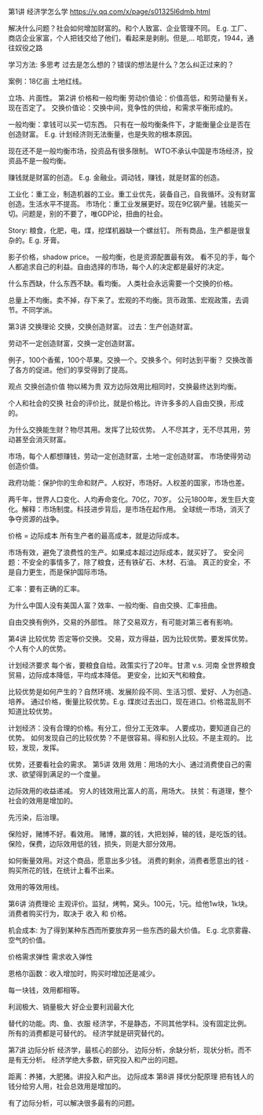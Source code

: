 第1讲  经济学怎么学
https://v.qq.com/x/page/s01325l6dmb.html

解决什么问题？社会如何增加财富的。和个人致富、企业管理不同。
E.g. 工厂、商店企业家富，个人把钱交给了他们，看起来是剥削。但是,... 哈耶克，1944，通往奴役之路

学习方法: 多思考 过去是怎么想的？错误的想法是什么？怎么纠正过来的？

案例：18亿亩 土地红线。

立场、片面性。
第2讲  价格和一般均衡
劳动价值论：价值高低，和劳动量有关。现在否定了。
交换价值论：交换中间，竞争性的供给，和需求平衡形成的。

一般均衡：拿钱可以买一切东西。
只有在一般均衡条件下，才能衡量企业是否在创造财富。
E.g. 计划经济则无法衡量，也是失败的根本原因。

现在还不是一般均衡市场，投资品有很多限制。
WTO不承认中国是市场经济，投资品不是一般均衡。

赚钱就是财富的创造。
E.g. 金融业。调动钱，赚钱，就是财富的创造。

工业化：重工业，制造机器的工业。重工业优先，装备自己，自我循环。没有财富创造。生活水平不提高。
市场化：重工业发展更好。现在9亿钢产量。钱能买一切。问题是，别的不要了，唯GDP论，扭曲的社会。

Story: 粮食，化肥，电，煤，挖煤机器缺一个螺丝钉。
所有商品，生产都是很复杂的。E.g. 牙膏。

影子价格，shadow price。
一般均衡，也是资源配置最有效。
看不见的手，每个人都追求自己的利益。自由选择的市场，每个人的决定都是最好的决定。

什么东西缺，什么东西不缺。看均衡。
人类社会永远需要一个交换的价格。

总量上不均衡。卖不掉，存下来了。宏观的不均衡。货币政策、宏观政策，去调节。不同学派。

第3讲  交换理论
交换，交换创造财富。
过去：生产创造财富。

劳动不一定创造财富，交换一定创造财富。


例子，100个香蕉，100个苹果。交换一个。交换多个。何时达到平衡？
交换改善了各方的促进。他们的享受得到了提高。

观点
交换创造价值
物以稀为贵
双方边际效用比相同时，交换最终达到均衡。

个人和社会的交换
社会的评价比，就是价格比。许许多多的人自由交换，形成的。

为什么交换能生财？物尽其用。发挥了比较优势。
人不尽其才，无不尽其用，劳动甚至会消灭财富。

市场，每个人都想赚钱，劳动一定创造财富，土地一定创造财富。
市场使得劳动创造价值。

政府功能：保护你的生命和财产。人权好，市场好。人权差的国家，市场也差。

两千年，世界人口变化、人均寿命变化。70亿，70岁。
公元1800年，发生巨大变化。解释：市场制度。科技进步背后，是市场在起作用。
全球统一市场，消灭了争夺资源的战争。

价格 = 边际成本
所有生产者的最高成本，就是边际成本。

市场有效，避免了浪费性的生产。如果成本超过边际成本，就买好了。
安全问题：不安全的事情多了，除了粮食，还有铁矿石、木材、石油。
真正的安全，不是自力更生，而是保护国际市场。

汇率：要有正确的汇率。

为什么中国人没有美国人富？效率、一般均衡、自由交换、汇率扭曲。

自由交换有例外，交易的外部性。
除了交易双方，有可能对第三者有影响。

第4讲 比较优势
否定等价交换。
交易，双方得益，因为比较优势。要发挥优势。
个人有个人的优势。

计划经济要求 每个省，要粮食自给。政策实行了20年。甘肃 v.s. 河南
全世界粮食贸易，边际成本降低，平均成本降低。
更安全，比如天气和粮食。

比较优势是如何产生的？自然环境、发展阶段不同、生活习惯、爱好、人为创造、培养。
通过价格，衡量比较优势。E.g. 煤炭过去出口，现在进口。价格混乱则不知道比较优势。

计划经济：没有合理的价格。有分工，但分工无效率。
人要成功，要知道自己的优势。
如何发现自己的比较优势？不是很容易。得和别人比较。不是主观的。
比较，发现，发挥。

优势，还要看社会的需求。
第5讲 效用
效用：用场的大小、通过消费使自己的需求、欲望得到满足的一个度量。

边际效用的收益递减。
穷人的钱效用比富人的高，用场大。
扶贫：有道理，整个社会的效用是增加的。

先污染，后治理。

保险好，赌博不好。看效用。
赌博，赢的钱，大把划掉，输的钱，是吃饭的钱。
保险，保费，边际效用低的钱，损失，则是大部分效用。

如何衡量效用。对这个商品，愿意出多少钱。
消费的剩余，消费者愿意出的钱 - 购买所花的钱，在统计上看不出来。

效用的等效用线。

第6讲 消费理论
主观评价。监狱，烤鸭，窝头。100元，1元。给他1w块，1k块。
消费者购买行为，取决于 收入 和 价格。

机会成本: 为了得到某种东西而所要放弃另一些东西的最大价值。
E.g. 北京雾霾、空气的价值。

价格需求弹性
需求收入弹性

恩格尔函数：收入增加时，购买时增加还是减少。

每一块钱，效用都相等。

利润极大、销量极大
好企业要利润最大化

替代的功能。肉、鱼、衣服
经济学，不是静态，不同其他学科。没有固定比例。所有的消费都是可替代的。
经济学就是研究替代的。

第7讲 边际分析
经济学，最核心的部分。
边际分析，余缺分析，现状分析。而不是有无分析。
经济学绝大多数，研究投入和产出的问题。

距离：养猪，大肥猪。讲投入和产出。
边际成本
第8讲 择优分配原理
把有钱人的钱分给穷人用，社会总效用是增加的。

有了边际分析，可以解决很多最有的问题。



